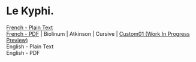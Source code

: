 # Le Kyphi.

[French - Plain Text](full-text-french.md)  
[French - PDF](https://cdn.solaranamnesis.com/VictorLoret/kyphi/kyphi-loret-french-1887.pdf) | Biolinum | Atkinson | Cursive | [Custom01 (Work In Progress Preview)](https://cdn.solaranamnesis.com/VictorLoret/kyphi/kyphi-loret-french-1887-custom01.pdf)  
English - Plain Text  
English - PDF  
